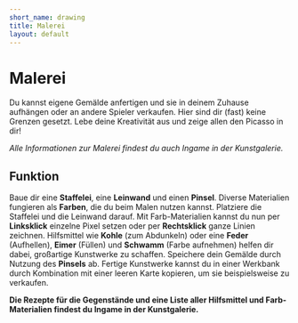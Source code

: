 ```yaml
---
short_name: drawing
title: Malerei
layout: default
---
```

# Malerei

Du kannst eigene Gemälde anfertigen und sie in deinem Zuhause aufhängen oder an
andere Spieler verkaufen. Hier sind dir (fast) keine Grenzen gesetzt. Lebe deine
Kreativität aus und zeige allen den Picasso in dir!

_Alle Informationen zur Malerei findest du auch Ingame in der Kunstgalerie._

## Funktion

Baue dir eine **Staffelei**, eine **Leinwand** und einen **Pinsel**. Diverse
Materialien fungieren als **Farben**, die du beim Malen nutzen kannst. Platziere
die Staffelei und die Leinwand darauf. Mit Farb-Materialien kannst du nun per
**Linksklick** einzelne Pixel setzen oder per **Rechtsklick** ganze Linien
zeichnen. Hilfsmittel wie **Kohle** (zum Abdunkeln) oder eine **Feder**
(Aufhellen), **Eimer** (Füllen) und **Schwamm** (Farbe aufnehmen) helfen dir
dabei, großartige Kunstwerke zu schaffen. Speichere dein Gemälde durch Nutzung
des **Pinsels** ab. Fertige Kunstwerke kannst du in einer Werkbank durch
Kombination mit einer leeren Karte kopieren, um sie beispielsweise zu verkaufen.

**Die Rezepte für die Gegenstände und eine Liste aller Hilfsmittel und
Farb-Materialien findest du Ingame in der Kunstgalerie.**
